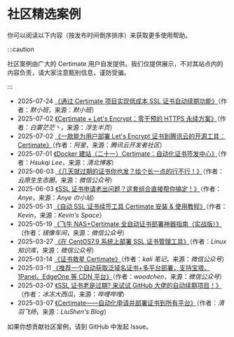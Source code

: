 ﻿# 社区精选案例

你可以阅读以下内容（按发布时间倒序排序）来获取更多使用帮助。

:::caution

社区案例由广大的 Certimate 用户自发提供。我们仅提供展示，不对其站点内的内容负责，请大家注意甄别信息，谨防受骗。

:::

- 2025-07-24 [《通过 Certimate 项目实现低成本 SSL 证书自动续期功能》](https://www.memxb.top/archives/714)（作者：_默小班_，来源：_默小班_）
- 2025-07-02 [《Certimate + Let's Encrypt：零干预的 HTTPS 永续方案》](https://baiwumm.com/archives/BPGShzmO)（作者：_白雾茫茫丶_，来源：_浮生半页_）
- 2025-07-02 [《一款能为用户部署 Let's Encrypt 证书到腾讯云的开源工具：Certimate》](https://cloud.tencent.com/developer/article/2536746)（作者：_阿星_，来源：_腾讯云开发者社区_）
- 2025-07-01 [《Docker 建站（二十一）Certimate：自动化证书签发中心》](https://blog.tsinbei.com/archives/1997)（作者：_Hsukqi Lee_，来源：_清北博客_）
- 2025-06-03 [《几天就过期的证书你也发？给个长一点的行不行！》](https://mp.weixin.qq.com/s/EDdL0DIumGGnzI72TwAG-w)（作者：_云原生生态圈_，来源：_微信公众号_）
- 2025-06-03 [《SSL 证书申请老出问题？这套组合直接帮你搞定！》](https://www.anye.xyz/archives/biEj2Hxb)（作者：_Anye_，来源：_Anye の小站_）
- 2025-05-31 [《自动 SSL 证书续签工具 Certimate 安装 & 使用教程》](https://www.shephe.com/website/certimate-ssl-auto-renewal-tutorial)（作者：_Kevin_，来源：_Kevin's Space_）
- 2025-05-19 [《飞牛 NAS+Certimate 全自动证书部署神器指南（实战版）》](https://mp.weixin.qq.com/s/3acJbLjuv944SRFgJ8vSgA)（作者：_镜像车间_，来源：_微信公众号_）
- 2025-03-27 [《在 CentOS7.9 系统上部署 SSL 证书管理工具》](https://mp.weixin.qq.com/s/w1OUJPji28CoTfmcMQViHg)（作者：_Linux 知识库_，来源：_微信公众号_）
- 2025-03-14 [《证书救星 Certimate》](https://mp.weixin.qq.com/s/RIMpyBbeQKU8kq4h2aHYkg)（作者：_kali 笔记_，来源：_微信公众号_）
- 2025-03-11 [《推荐一个自动获取泛域名证书+多平台部署，支持宝塔、1Panel、EdgeOne 等 CDN 平台》](https://mp.weixin.qq.com/s/kQyLFhCCJpbfDDRKXxEZzg)（作者：_woodchen_，来源：_微信公众号_）
- 2025-03-07 [《SSL 证书老是过期? 来试试 GitHub 大佬的自动续期项目！》](https://www.bilibili.com/video/BV1F591YzEUB)（作者：_冰冻大西瓜_，来源：_哔哩哔哩_）
- 2025-03-07 [《Certimate——自动化申请并部署证书到所有平台》](https://blog.liushen.fun/posts/3a813929/)（作者：_清羽飞扬_，来源：_LiuShen's Blog_）

如果你想贡献社区案例，请到 GitHub 中发起 Issue。
